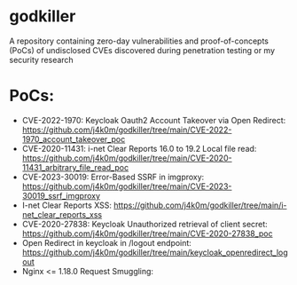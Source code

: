 # godkiller
A repository containing zero-day vulnerabilities and proof-of-concepts (PoCs) of undisclosed CVEs discovered during penetration testing or my security research


# PoCs:

- CVE-2022-1970: Keycloak Oauth2 Account Takeover via Open Redirect: https://github.com/j4k0m/godkiller/tree/main/CVE-2022-1970_account_takeover_poc
- CVE-2020-11431: i-net Clear Reports 16.0 to 19.2 Local file read: https://github.com/j4k0m/godkiller/tree/main/CVE-2020-11431_arbitrary_file_read_poc
- CVE-2023-30019: Error-Based SSRF in imgproxy: https://github.com/j4k0m/godkiller/tree/main/CVE-2023-30019_ssrf_imgproxy
- I-net Clear Reports XSS: https://github.com/j4k0m/godkiller/tree/main/i-net_clear_reports_xss
- CVE-2020-27838: Keycloak Unauthorized retrieval of client secret:  https://github.com/j4k0m/godkiller/tree/main/CVE-2020-27838_poc
- Open Redirect in keycloak in /logout endpoint: https://github.com/j4k0m/godkiller/tree/main/keycloak_openredirect_logout
- Nginx <= 1.18.0 Request Smuggling: 
